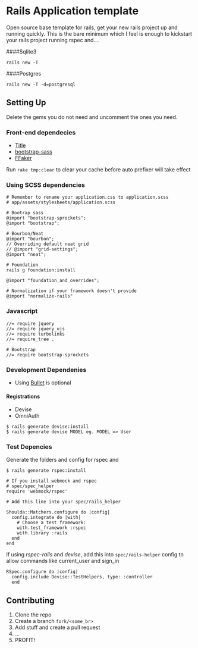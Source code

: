 # Rails Application template

Open source base template for rails, get your new rails project up and running quickly. This is the bare minimum which I feel is enough to kickstart your rails project running rspec and....

####Sqlite3

`rails new -T`

####Postgres

`rails new -T -d=postgresql`

## Setting Up

Delete the gems you do not need and uncomment the ones you need.

### Front-end dependecies
- [Title](https://github.com/calebthompson/title)
- [bootstrap-sass](https://github.com/twbs/bootstrap-sass)
- [FFaker](https://github.com/ffaker/ffaker)

Run `rake tmp:clear` to clear your cache before auto prefixer will take effect


### Using SCSS dependencies

```
# Remember to rename your application.css to application.scss
# app/assets/stylesheets/application.scss

# Bootrap sass
@import "bootstrap-sprockets";
@import "bootstrap";

# Bourbon/Neat
@import "bourbon";
// Overriding default neat grid
// @import "grid-settings";
@import "neat";

# Foundation
rails g foundation:install

@import "foundation_and_overrides";

# Normalization if your framework doesn't provide
@import "normalize-rails"
```

### Javascript

```
//= require jquery
//= require jquery_ujs
//= require turbolinks
//= require_tree .

# Bootstrap
//= require bootstrap-sprockets

```

### Development Dependenies

- Using [Bullet](https://github.com/flyerhzm/bullet) is optional

#### Registrations
- Devise
- OmniAuth
```
$ rails generate devise:install
$ rails generate devise MODEL eg. MODEL => User
```


### Test Depencies

Generate the folders and config for rspec and

```
$ rails generate rspec:install

# If you install webmock and rspec
# spec/spec_helper
require 'webmock/rspec'

# Add this line into your spec/rails_helper

Shoulda::Matchers.configure do |config|
  config.integrate do |with|
    # Choose a test framework:
    with.test_framework :rspec
    with.library :rails
  end
end
```

If using *rspec-rails* and *devise*, add this into `spec/rails-helper` config to allow commands like current_user and sign_in

```
RSpec.configure do |config|
  config.include Devise::TestHelpers, type: :controller
  end
```

## Contributing

1. Clone the repo
2. Create a branch `fork/<some_br>`
3. Add stuff and create a pull request
4. ...
5. PROFIT!
